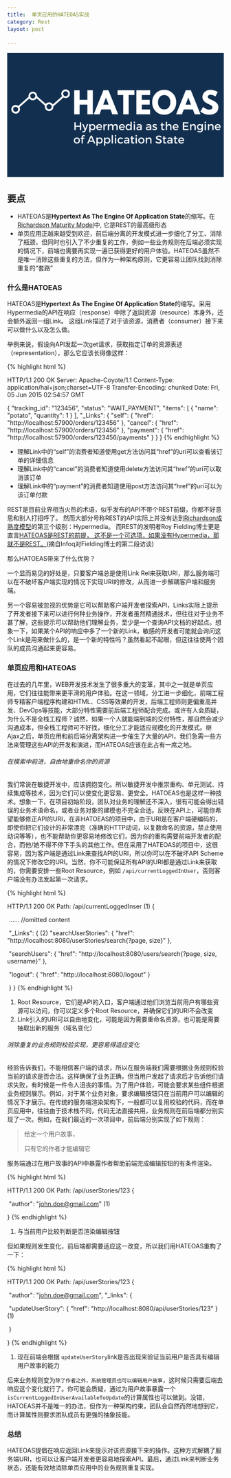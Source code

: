 ```yaml
---
title:  单页应用的HATEOAS实战
category: Rest
layout: post

---
```


![header](/images/hateoas-spa/HATEOAS.png)    



## 要点

- HATEOAS是**Hypertext As The Engine Of Application State**的缩写。在 [Richardson Maturity Model](http://martinfowler.com/articles/richardsonMaturityModel.html)中, 它是REST的最高级形态
- 单页应用正越来越受到欢迎，前后端分离的开发模式进一步细化了分工、消除了瓶颈，但同时也引入了不少重复的工作，例如一些业务规则在后端必须实现的情况下，前端也需要再实现一遍已获得更好的用户体验。HATEOAS虽然不是唯一消除这些重复的方法，但作为一种架构原则，它更容易让团队找到消除重复的“套路”

### 什么是HATOEAS
HATEOAS是**Hypertext As The Engine Of Application State**的缩写。采用Hypermedia的API在响应（response）中除了返回资源（resource）本身外，还会额外返回一组Link。 这组Link描述了对于该资源，消费者（consumer）接下来可以做什么以及怎么做。

举例来说，假设向API发起一次get请求，获取指定订单的资源表述（representation），那么它应该长得像这样：

{% highlight html %}

HTTP/1.1 200 OK
Server: Apache-Coyote/1.1
Content-Type: application/hal+json;charset=UTF-8
Transfer-Encoding: chunked
Date: Fri, 05 Jun 2015 02:54:57 GMT

{
    "tracking_id": "123456",
    "status": "WAIT_PAYMENT",
    "items": [
        {
            "name": "potato",
            "quantity": 1
        }
    ],
    "_Links": {
        "self": {
            "href": "http://localhost:57900/orders/123456"
        },
        "cancel": {
            "href": "http://localhost:57900/orders/123456"
        },
        "payment": {
            "href": "http://localhost:57900/orders/123456/payments"
        }
    }
}
{% endhighlight %}

* 理解Link中的“self”的消费者知道使用get方法访问其“href”的uri可以查看该订单的详细信息
* 理解Link中的“cancel”的消费者知道使用delete方法访问其“href”的uri可以取消该订单
* 理解Link中的“payment”的消费者知道使用post方法访问其“href”的uri可以为该订单付款


REST是目前业界相当火热的术语，似乎发布的API不带个REST前缀，你都不好意思和别人打招呼了。 然而大部分号称REST的API实际上并没有达到[Richardson成熟度模型](http://martinfowler.com/articles/richardsonMaturityModel.html)的第三个级别：Hypermedia。 而REST的发明者Roy Fielding博士更是直言[HATEOAS是REST的前提， 这不是一个可选项，如果没有Hypermedia，那就不是REST。](http://www.infoq.com/articles/roy-fielding-on-versioning)(摘自Infoq对Fielding博士的第二段访谈)


那么HATOEAS带来了什么优势？

一个显而易见的好处是，只要客户端总是使用Link Rel来获取URI，那么服务端可以在不破坏客户端实现的情况下实现URI的修改，从而进一步解耦客户端和服务端。

另一个容易被忽视的优势是它可以帮助客户端开发者探索API，Links实际上提示了开发者接下来可以进行何种业务操作，开发者虽然精通技术，但往往对于业务不甚了解，这些提示可以帮助他们理解业务，至少是一个查询API文档的好起点。想象一下，如果某个API的响应中多了一个新的Link，敏感的开发者可能就会询问这个Link是用来做什么的，是一个新的特性吗？虽然看起不起眼，但这往往使两个团队的成员沟通起来更容易。




### 单页应用和HATEOAS

在过去的几年里，WEB开发技术发生了很多重大的变革，其中之一就是单页应用，它们往往能带来更平滑的用户体验。在这一领域，分工进一步细化，前端工程师专精客户端程序构建和HTML、CSS等效果的开发，后端工程师则更偏重高并发、DevOps等技能，大部分特性需要前后端工程师配合完成。或许有人会质疑，为什么不是全栈工程师？诚然，如果一个人就能端到端的交付特性，那自然会减少沟通成本，但全栈工程师可不好找，细化分工才能适应规模化的开发模式。继Ajax之后，单页应用和前后端分离架构进一步催生了大量的API，我们急需一些方法来管理这些API的开发和演进，而HATEOAS应该在此占有一席之地。

###### 在摸索中前进，自由地重命名你的资源
我们常说在敏捷开发中，应该拥抱变化。所以敏捷开发中推崇重构、单元测试、持续集成等技术，因为它们可以使变化更容易、更安全。HATOEAS也是这样一种技术。想象一下，在项目初始阶段，团队对业务的理解还不深入，很有可能会得出错误的业务术语命名，或者业务对象的建模也不完全合适。反映在API上，可能你希望能够修正API的URI，在非HATOEAS的项目中，由于URI是在客户端硬编码的，即使你把它们设计的非常漂亮（准确的HTTP动词，以复数命名的资源，禁止使用动词等等），也不能帮助你更容易地修改它们，因为你的重构需要前端开发者的配合，而他/她不得不停下手头的其他工作。但在采用了HATEOAS的项目中，这很容易，因为客户端是通过Link来查找API的URI，所以你可以在不破坏API Scheme的情况下修改它的URI。当然，你不可能保证所有API的URI都是通过Link来获取的，你需要安排一些Root Resource，例如 `/api/currentLoggedInUser`，否则客户端没有办法发起第一次请求。

{% highlight html %}

HTTP/1.1 200 OK
Path: /api/currentLoggedInser (1)
{

​     …… //omitted content

​     "_Links": {  (2)
        "searchUserStories": {
            "href": "http://localhost:8080/userStories/search{?page, size}"
        },

​       "searchUsers": {
            "href": "http://localhost:8080/users/search{?page, size, username}"
        },

​        "logout": {
            "href": "http://localhost:8080/logout"
        }

​    }
}
{% endhighlight %}

1. Root Resource，它们是API的入口，客户端通过他们浏览当前用户有哪些资源可以访问，你可以定义多个Root Resource，并确保它们的URI不会改变
2. Link引入的URI可以自由地变化，可能是因为需要重命名资源，也可能是需要抽取出新的服务（域名变化）



###### 消除重复的业务规则校验实现，更容易得适应变化

经验告诉我们，不能相信客户端的请求，所以在服务端我们需要根据业务规则校验当前的请求是否合法。这样确保了业务正确，但当用户发起了请求后才告诉他们请求失败，有时候是一件令人沮丧的事情。为了用户体验，可能会要求某些组件根据业务规则展示。例如，对于某个业务对象，要求编辑按钮只在当前用户可以编辑的情况下才展示。在传统的服务端渲染架构下，一般都可以复用校验的代码，而在单页应用中，往往由于技术栈不同，代码无法直接共用，业务规则在前后端都分别实现了一次。例如，在我们最近的一次项目中，前后端分别实现了如下规则：

> 给定一个用户故事，
>
> 只有它的作者才能编辑它

服务端通过在用户故事的API中暴露作者帮助前端完成编辑按钮的有条件渲染。

{% highlight html %}

HTTP/1.1 200 OK
Path: /api/userStories/123
{

​     "author": "john.doe@gmail.com"  (1)

}
{% endhighlight %}

1. 与当前用户比较判断是否渲染编辑按钮

但如果规则发生变化，前后端都需要适应这一改变，所以我们用HATEOAS重构了一下：

{% highlight html %}

HTTP/1.1 200 OK
Path: /api/userStories/123
{

​     "author": "john.doe@gmail.com",
     "_links": {

​	"updateUserStory": { "href": "http://localhost:8080/api/userStories/123" }  (1)

​     } 

}
{% endhighlight %}

1. 现在前端会根据 `updateUserStory`link是否出现来验证当前用户是否具有编辑用户故事的能力


后来业务规则变为`除了作者之外，系统管理员也可以编辑用户故事`，这时候只需要后端去响应这个变化就行了。你可能会质疑，通过为用户故事暴露一个 `isCurrentLoggedInUserAvailableToUpdate`的计算属性也可以做到。没错，HATOEAS并不是唯一的办法，但作为一种架构约束，团队会自然而然地想到它，而计算属性则要求团队成员有更强的抽象技能。

### 总结

HATEOAS提倡在响应返回Link来提示对该资源接下来的操作。这种方式解耦了服务端URI，也可以让客户端开发者更容易地探索API。最后，通过Link来判断业务状态，还能有效地消除单页应用中的业务规则重复实现。



